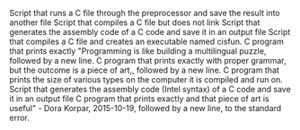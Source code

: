 Script that runs a C file through the preprocessor and save the result into another file
Script that compiles a C file but does not link
Script that generates the assembly code of a C code and save it in an output file
Script that compiles a C file and creates an executable named cisfun.
C program that prints exactly "Programming is like building a multilingual puzzle, followed by a new line.
C program that prints exactly with proper grammar, but the outcome is a piece of art,, followed by a new line.
C program that prints the size of various types on the computer it is compiled and run on.
Script that generates the assembly code (Intel syntax) of a C code and save it in an output file
C program that prints exactly and that piece of art is useful" - Dora Korpar, 2015-10-19, followed by a new line, to the standard error.
